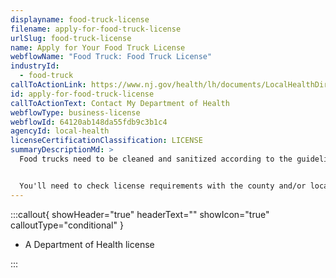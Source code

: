 ```yaml
---
displayname: food-truck-license
filename: apply-for-food-truck-license
urlSlug: food-truck-license
name: Apply for Your Food Truck License
webflowName: "Food Truck: Food Truck License"
industryId:
  - food-truck
callToActionLink: https://www.nj.gov/health/lh/documents/LocalHealthDirectory.pdf
id: apply-for-food-truck-license
callToActionText: Contact My Department of Health
webflowType: business-license
webflowId: 64120ab148da55fdb9c3b1c4
agencyId: local-health
licenseCertificationClassification: LICENSE
summaryDescriptionMd: >
  Food trucks need to be cleaned and sanitized according to the guidelines from your local Department of Health. The regulation and licensing of food trucks vary by location.


  You'll need to check license requirements with the county and/or local Department of Health in every county where you plan to do business.
---
```


:::callout{ showHeader="true" headerText="" showIcon="true" calloutType="conditional" }

- A Department of Health license

:::
